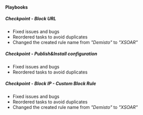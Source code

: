 
#### Playbooks
##### Checkpoint - Block URL
- Fixed issues and bugs
- Reordered tasks to avoid duplicates
- Changed the created rule name from *"_Demisto_"* to *"_XSOAR_"* 
##### Checkpoint - Publish&Install configuration
- Fixed issues and bugs
- Reordered tasks to avoid duplicates
##### Checkpoint - Block IP - Custom Block Rule
- Fixed issues and bugs
- Reordered tasks to avoid duplicates
- Changed the created rule name from *"_Demisto_"* to *"_XSOAR_"* 
